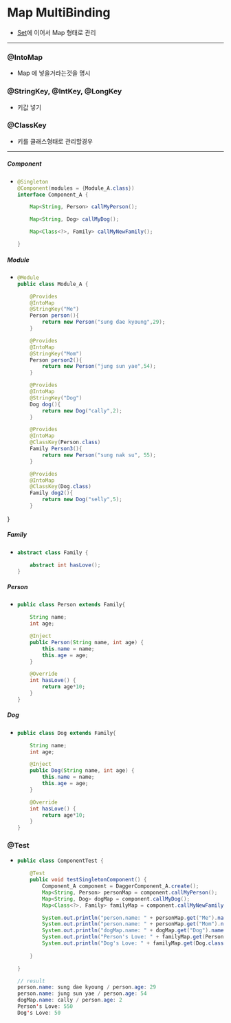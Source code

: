 # Map MultiBinding
* [Set](https://github.com/sdk0213/Developer-Track/blob/master/안드로이드%20디자인%20패턴/(DI)Dagger2/SetMultiBinding(%40IntoSet%2C%20%40ElementsIntoSet).md)에 이어서 Map 형태로 관리 
---
### @IntoMap
* Map 에 넣을거라는것을 명시
### @StringKey, @IntKey, @LongKey
* 키값 넣기
### @ClassKey
* 키를 클래스형태로 관리할경우
---
##### Component
* ```java
  @Singleton
  @Component(modules = {Module_A.class})
  interface Component_A {

      Map<String, Person> callMyPerson();

      Map<String, Dog> callMyDog();

      Map<Class<?>, Family> callMyNewFamily();

  }
##### Module
* ```java
  @Module
  public class Module_A {

      @Provides
      @IntoMap
      @StringKey("Me")
      Person person(){
          return new Person("sung dae kyoung",29);
      }

      @Provides
      @IntoMap
      @StringKey("Mom")
      Person person2(){
          return new Person("jung sun yae",54);
      }

      @Provides
      @IntoMap
      @StringKey("Dog")
      Dog dog(){
          return new Dog("cally",2);
      }

      @Provides
      @IntoMap
      @ClassKey(Person.class)
      Family Person3(){
          return new Person("sung nak su", 55);
      }
  
      @Provides
      @IntoMap
      @ClassKey(Dog.class)
      Family dog2(){
          return new Dog("selly",5);
      }
}
##### Family
* ```java
  abstract class Family {

      abstract int hasLove();
  }
##### Person
* ```java
  public class Person extends Family{

      String name;
      int age;

      @Inject
      public Person(String name, int age) {
          this.name = name;
          this.age = age;
      }

      @Override
      int hasLove() {
          return age*10;
      }
  }
##### Dog
* ```java
  public class Dog extends Family{

      String name;
      int age;

      @Inject
      public Dog(String name, int age) {
          this.name = name;
          this.age = age;
      }

      @Override
      int hasLove() {
          return age*10;
      }
  }
### @Test
* ```java
  public class ComponentTest {

      @Test
      public void testSingletonComponent() {
          Component_A component = DaggerComponent_A.create();
          Map<String, Person> personMap = component.callMyPerson();
          Map<String, Dog> dogMap = component.callMyDog();
          Map<Class<?>, Family> familyMap = component.callMyNewFamily();

          System.out.println("person.name: " + personMap.get("Me").name + " / person.age: " + personMap.get("Me").age);
          System.out.println("person.name: " + personMap.get("Mom").name + " / person.age: " + personMap.get("Mom").age);
          System.out.println("dogMap.name: " + dogMap.get("Dog").name + " / person.age: " + dogMap.get("Dog").age);
          System.out.println("Person's Love: " + familyMap.get(Person.class).hasLove());
          System.out.println("Dog's Love: " + familyMap.get(Dog.class).hasLove());
        
      }

  }
  
  // result
  person.name: sung dae kyoung / person.age: 29
  person.name: jung sun yae / person.age: 54
  dogMap.name: cally / person.age: 2
  Person's Love: 550
  Dog's Love: 50

